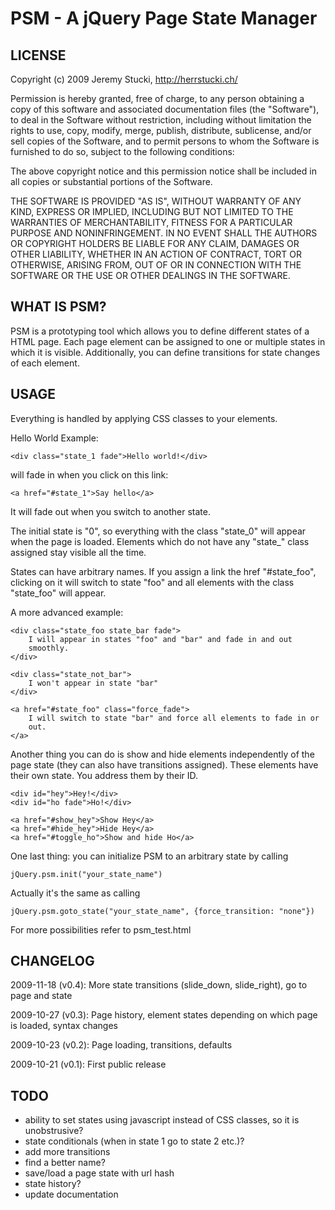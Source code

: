 PSM - A jQuery Page State Manager
=================================

LICENSE
-------

Copyright (c) 2009 Jeremy Stucki, http://herrstucki.ch/

Permission is hereby granted, free of charge, to any person obtaining
a copy of this software and associated documentation files (the
"Software"), to deal in the Software without restriction, including
without limitation the rights to use, copy, modify, merge, publish,
distribute, sublicense, and/or sell copies of the Software, and to
permit persons to whom the Software is furnished to do so, subject to
the following conditions:

The above copyright notice and this permission notice shall be
included in all copies or substantial portions of the Software.

THE SOFTWARE IS PROVIDED "AS IS", WITHOUT WARRANTY OF ANY KIND,
EXPRESS OR IMPLIED, INCLUDING BUT NOT LIMITED TO THE WARRANTIES OF
MERCHANTABILITY, FITNESS FOR A PARTICULAR PURPOSE AND
NONINFRINGEMENT. IN NO EVENT SHALL THE AUTHORS OR COPYRIGHT HOLDERS BE
LIABLE FOR ANY CLAIM, DAMAGES OR OTHER LIABILITY, WHETHER IN AN ACTION
OF CONTRACT, TORT OR OTHERWISE, ARISING FROM, OUT OF OR IN CONNECTION
WITH THE SOFTWARE OR THE USE OR OTHER DEALINGS IN THE SOFTWARE.

WHAT IS PSM?
------------

PSM is a prototyping tool which allows you to define different states of
a HTML page. Each page element can be assigned to one or multiple states
in which it is visible. Additionally, you can define transitions for state
changes of each element.

USAGE
-----

Everything is handled by applying CSS classes to your elements.

Hello World Example:

    <div class="state_1 fade">Hello world!</div>

will fade in when you click on this link:
    
    <a href="#state_1">Say hello</a>

It will fade out when you switch to another state.

The initial state is "0", so everything with the class "state_0" will
appear when the page is loaded. Elements which do not have any "state_"
class assigned stay visible all the time.

States can have arbitrary names. If you assign a link the href "#state_foo",
clicking on it will switch to state "foo" and all elements with the class
"state_foo" will appear.

A more advanced example:
    
    <div class="state_foo state_bar fade">
        I will appear in states "foo" and "bar" and fade in and out
        smoothly.
    </div>
    
    <div class="state_not_bar">
        I won't appear in state "bar"
    </div>
    
    <a href="#state_foo" class="force_fade">
        I will switch to state "bar" and force all elements to fade in or
        out.
    </a>

Another thing you can do is show and hide elements independently
of the page state (they can also have transitions assigned). These 
elements have their own state. You address them by their ID.

    <div id="hey">Hey!</div>
    <div id="ho fade">Ho!</div>
    
    <a href="#show_hey">Show Hey</a>
    <a href="#hide_hey">Hide Hey</a>
    <a href="#toggle_ho">Show and hide Ho</a>

One last thing: you can initialize PSM to an arbitrary state
by calling

    jQuery.psm.init("your_state_name")
    
Actually it's the same as calling

    jQuery.psm.goto_state("your_state_name", {force_transition: "none"})

For more possibilities refer to psm_test.html

CHANGELOG
---------

2009-11-18 (v0.4):
    More state transitions (slide\_down, slide\_right), go to page and state

2009-10-27 (v0.3):
    Page history, element states depending on which page is loaded, syntax changes

2009-10-23 (v0.2):
    Page loading, transitions, defaults

2009-10-21 (v0.1):
    First public release
    
TODO
----

- ability to set states using javascript instead of CSS classes, so it 
  is unobstrusive?
- state conditionals (when in state 1 go to state 2 etc.)?
- add more transitions
- find a better name?
- save/load a page state with url hash
- state history?
- update documentation